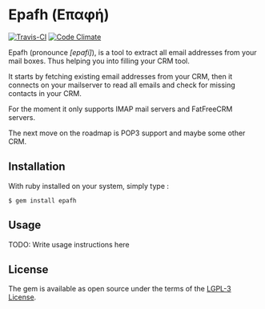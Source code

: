 Epafh (Επαφή) 
=============

[![Travis-CI](https://api.travis-ci.org/glenux/epafh.png?branch=master)](https://travis-ci.org)
[![Code Climate](https://codeclimate.com/github/glenux/epafh/badges/gpa.svg)](https://codeclimate.com/github/glenux/epafh)

Epafh (pronounce *\[epafí\]*), is a tool to extract all email addresses from your
mail boxes. Thus helping you into filling your CRM tool.

It starts by fetching existing email addresses from your CRM, then it connects
on your mailserver to read all emails and check for missing contacts in your
CRM.

For the moment it only supports IMAP mail servers and FatFreeCRM servers.

The next move on the roadmap is POP3 support and maybe some other CRM.

## Installation

With ruby installed on your system, simply type :

    $ gem install epafh

## Usage

TODO: Write usage instructions here

## License

The gem is available as open source under the terms of the [LGPL-3 License](http://opensource.org/licenses/LGPL-3.0).

